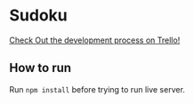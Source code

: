 # Sudoku
[Check Out the development process on Trello!](https://trello.com/b/PfZc7t8b)

## How to run
Run `npm install` before trying to run live server.
